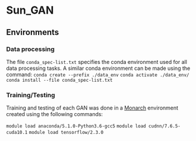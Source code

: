 # Sun_GAN

## Environments
### Data processing
The file `conda_spec-list.txt` specifies the conda environment used for all data processing tasks.
A similar conda environment can be made using the command:
`conda create --prefix ./data_env`
`conda activate ./data_env/`
`conda install --file conda_spec-list.txt`

### Training/Testing
Training and testing of each GAN was done in a [Monarch](https://docs.monarch.erc.monash.edu/) environment created using the following commands:

`module load anaconda/5.1.0-Python3.6-gcc5`
`module load cudnn/7.6.5-cuda10.1`
`module load tensorflow/2.3.0`



